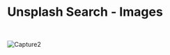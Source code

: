 # Unsplash Search - Images
<br>

![Capture2](https://user-images.githubusercontent.com/77887030/179965773-7cbcd170-6ac9-4059-b460-8bf7d89cc638.PNG)